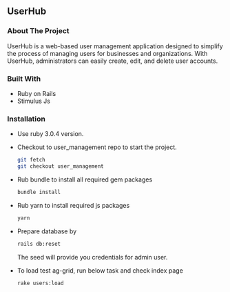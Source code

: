## UserHub

### About The Project

UserHub is a web-based user management application designed to simplify the process of managing users for businesses and organizations. With UserHub, administrators can easily create, edit, and delete user accounts.

### Built With

* Ruby on Rails
* Stimulus Js

### Installation

* Use ruby 3.0.4 version.
* Checkout to user_management repo to start the project.
  ```sh
  git fetch
  git checkout user_management
  ```
* Rub bundle to install all required gem packages
  ```sh
  bundle install
  ```
* Rub yarn to install required js packages
  ```sh
  yarn
  ```
* Prepare database by
  ```sh
  rails db:reset
  ```
  The seed will provide you credentials for admin user.
  
* To load test ag-grid, run below task and check index page
  ```sh
  rake users:load
  ```

